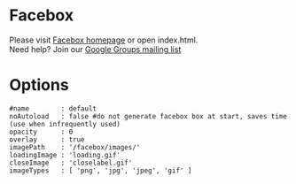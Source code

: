 Facebox
=======
Please visit [Facebox homepage](http://famspam.com/facebox/) or open index.html.  
Need help?  Join our [Google Groups mailing list](http://groups.google.com/group/facebox/)


Options
=======
    #name        : default
    noAutoload   : false #do not generate facebox box at start, saves time (use when infrequently used)
    opacity      : 0
    overlay      : true
    imagePath    : '/facebox/images/'
    loadingImage : 'loading.gif'
    closeImage   : 'closelabel.gif'
    imageTypes   : [ 'png', 'jpg', 'jpeg', 'gif' ]
